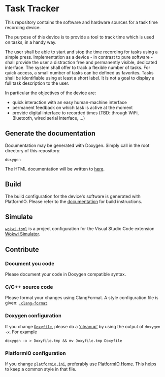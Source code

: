 # Task Tracker

This repository contains the software and hardware sources for a task time recording device.

The purpose of this device is to provide a tool to track time which is used on tasks, in a handy way.

The user shall be able to start and stop the time recording for tasks using a simple press.
Implementation as a device - in contrast to pure software - shall provide the user a distraction free and permanently visible, dedicated interface.
The system shall offer to track a flexible number of tasks.
For quick access, a small number of tasks can be defined as favorites. 
Tasks shall be identifiable using at least a short label.
It is not a goal to display a full task description to the user.

In particular the objectives of the device are:

 - quick interaction with an easy human-machine interface
 - permanent feedback on which task is active at the moment
 - provide digital interface to recorded times (TBD: through WiFi, Bluetooth, wired serial interface, ...)

## Generate the documentation

Documentation may be generated with Doxygen. Simply call in the root directory of this repository:

    doxygen

The HTML documentation will be written to [here](doc/html/index.xhtml).

## Build

The build configuration for the device's software is generated with PlatformIO. Please refer to the [documentation](https://docs.platformio.org/) for build instructions.

## Simulate

[`wokwi.toml`](wokwi_files/wokwi.toml) is a project configuration for the Visual Studio Code extension [Wokwi Simulator](https://marketplace.visualstudio.com/items?itemName=wokwi.wokwi-vscode).

## Contribute

### Document you code

Please document your code in Doxygen compatible syntax.

### C/C++ source code

Please format your changes using ClangFormat.
A style configuration file is given: [`.clang-format`](.clang-format)

### Doxygen configuration

If you change [`Doxyfile`](Doxyfile), please do a ['cleanup'](https://stackoverflow.com/questions/71157463/what-part-of-the-doxygen-configuration-doxyfile-is-recommended-for-version-con#comment125783393_71157463) by using the output of `doxygen -x`.
For example

    doxygen -x > Doxyfile.tmp && mv Doxyfile.tmp Doxyfile

### PlatformIO configuration

If you change [`platformio.ini`](platformio.ini), preferably use [PlatformIO Home](https://docs.platformio.org/en/latest/home/index.html#platformio-home).
This helps to keep a common style in that file.
